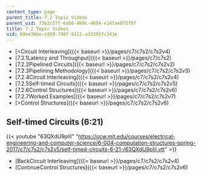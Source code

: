 ```yaml
---
content_type: page
parent_title: 7.2 Topic Videos
parent_uid: 73b2c57f-6d66-9b9c-4894-e14fae072f07
title: 7.2 Topic Videos
uid: b9ee3bbe-c859-798f-8121-a333957c243e
---
```


*   [<Circuit Interleaving]({{< baseurl >}}/pages/c7/c7s2/c7s2v4)
*   [7.2.1Latency and Throughput]({{< baseurl >}}/pages/c7/c7s2)
*   [7.2.2Pipelined Circuits]({{< baseurl >}}/pages/c7/c7s2/c7s2v2)
*   [7.2.3Pipelining Methodology]({{< baseurl >}}/pages/c7/c7s2/c7s2v3)
*   [7.2.4Circuit Interleaving]({{< baseurl >}}/pages/c7/c7s2/c7s2v4)
*   [7.2.5Self-timed Circuits]({{< baseurl >}}/pages/c7/c7s2/c7s2v5)
*   [7.2.6Control Structures]({{< baseurl >}}/pages/c7/c7s2/c7s2v6)
*   [7.2.7Worked Examples]({{< baseurl >}}/pages/c7/c7s2/c7s2v7)
*   [\>Control Structures]({{< baseurl >}}/pages/c7/c7s2/c7s2v6)

Self-timed Circuits (6:21)
--------------------------

{{< youtube "63QXdU9pliI" "https://ocw.mit.edu/courses/electrical-engineering-and-computer-science/6-004-computation-structures-spring-2017/c7/c7s2/c7s2v5/self-timed-circuits-6-21-/63QXdU9pliI.vtt" >}}

*   [BackCircuit Interleaving]({{< baseurl >}}/pages/c7/c7s2/c7s2v4)
*   [ContinueControl Structures]({{< baseurl >}}/pages/c7/c7s2/c7s2v6)